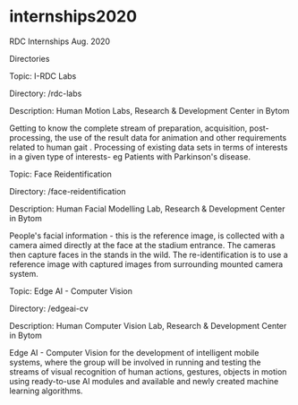 # internships2020
RDC Internships Aug. 2020

Directories

Topic:       I-RDC Labs

Directory:   /rdc-labs

Description:
Human Motion Labs, Research & Development Center in Bytom

Getting to know the complete stream of preparation, acquisition, post-processing, the use of the result data for animation and other requirements related to human gait . Processing of existing data sets in terms of interests in a given type of interests- eg Patients with Parkinson's disease.


Topic:       Face Reidentification

Directory:   /face-reidentification

Description: 
Human Facial Modelling Lab, Research & Development Center in Bytom

People's facial information - this is the reference image, is collected with a camera aimed directly at the face at the stadium entrance. The cameras then capture faces in the stands in the wild. The re-identification is to use a reference image with captured images from surrounding mounted camera system.


Topic:       Edge AI - Computer Vision

Directory:   /edgeai-cv


Description: 
Human Computer Vision Lab, Research & Development Center in Bytom

Edge AI - Computer Vision for the development of intelligent mobile systems, where the group will be involved in running and testing the streams of visual recognition of human actions, gestures, objects in motion using ready-to-use AI modules and available and newly created machine learning algorithms.

